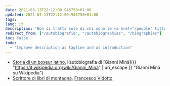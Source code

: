```yaml
---
date: 2021-03-13T22:12:00.945758+01:00
updated: 2021-03-13T22:12:00.945758+01:00
tags:
lang: it
description: 'Non si tratta solo di chi sono le <a href="/people" title="People">persone</a> e delle cose pazzesche che possono aver detto o fatto; è interessante studiare quanto siano capaci a raccontare di sé stesse. Questa è una collezione di più o meno brevi ammirevoli biografie.'
redirect_from: ["/autobiografie", "/autobiographies", "/biographies"]
toc: false
todo:
  - "Improve description as tagline and as introduction"
---
```

- [Storia di un boxeur latino](https://www.minimumfax.com/shop/product/storia-di-un-boxeur-latino-2273 "Storia di un boxeur latino"), l’autobiografia di [Gianni Minà]({{ "https://it.wikipedia.org/wiki/Gianni_Minà" | uri_escape }} "Gianni Minà su Wikipedia")
- [Scrittore di libri di montagna](https://www.francescovidotto.com/francesco-vidotto-scrittore-di-libri-di-montagna/ "Francesco Vidotto, Scrittore di libri di montagna"), [Francesco Vidotto](https://www.francescovidotto.com/ "Francesco Vidotto")